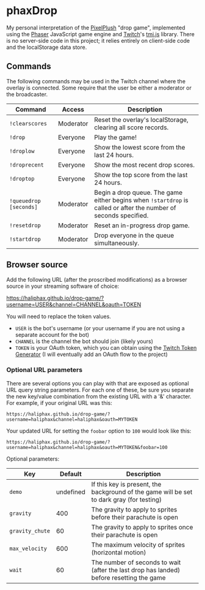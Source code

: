 # phaxDrop

My personal interpretation of the [PixelPlush] "drop game", implemented using
the [Phaser] JavaScript game engine and [Twitch]'s [tmi.js] library. There is
no server-side code in this project; it relies entirely on client-side code and
the localStorage data store.

## Commands

The following commands may be used in the Twitch channel where the overlay is
connected. Some require that the user be either a moderator or the broadcaster.

| Command | Access | Description |
|---------|--------|-------------|
| `!clearscores` | Moderator | Reset the overlay's localStorage, clearing all score records. |
| `!drop` | Everyone | Play the game! |
| `!droplow` | Everyone | Show the lowest score from the last 24 hours. |
| `!droprecent` | Everyone | Show the most recent drop scores. |
| `!droptop` | Everyone | Show the top score from the last 24 hours. |
| `!queuedrop [seconds]` | Moderator | Begin a drop queue. The game either begins when `!startdrop` is called or after the number of seconds specified. |
| `!resetdrop` | Moderator | Reset an in-progress drop game. |
| `!startdrop` | Moderator | Drop everyone in the queue simultaneously. |

## Browser source

Add the following URL (after the proscribed modifications) as a browser source
in your streaming software of choice:

https://haliphax.github.io/drop-game/?username=USER&channel=CHANNEL&oauth=TOKEN

You will need to replace the token values.

- `USER` is the bot's username (or your username if you are not using a
  separate account for the bot)
- `CHANNEL` is the channel the bot should join (likely yours)
- `TOKEN` is your OAuth token, which you can obtain using the
  [Twitch Token Generator] (I will eventually add an OAuth flow to the project)

### Optional URL parameters

There are several options you can play with that are exposed as optional URL
query string parameters. For each one of these, be sure you separate the new
key/value combination from the existing URL with a '&' character. For example,
if your original URL was this:

`https://haliphax.github.io/drop-game/?username=haliphax&channel=haliphax&oauth=MYTOKEN`

Your updated URL for setting the `foobar` option to `100` would look like this:

`https://haliphax.github.io/drop-game/?username=haliphax&channel=haliphax&oauth=MYTOKEN&foobar=100`

Optional parameters:

| Key | Default | Description |
|-----|---------|-------------|
| `demo` | undefined | If this key is present, the background of the game will be set to dark gray (for testing) |
| `gravity` | 400 | The gravity to apply to sprites before their parachute is open |
| `gravity_chute` | 60 | The gravity to apply to sprites once their parachute is open |
| `max_velocity` | 600 | The maximum velocity of sprites (horizontal motion) |
| `wait` | 60 | The number of seconds to wait (after the last drop has landed) before resetting the game |


[Phaser]: https://phaser.io
[PixelPlush]: https://pixelplush.dev
[Twitch]: https://twitch.tv
[tmi.js]: https://tmijs.org
[Twitch Token Generator]: https://twitchtokengenerator.com
